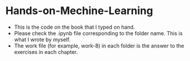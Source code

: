 # Hands-on-Mechine-Learning
- This is the code on the book that I typed on hand.
- Please check the .ipynb file corresponding to the folder name. This is what I wrote by myself.
- The work file (for example, work-8) in each folder is the answer to the exercises in each chapter.
